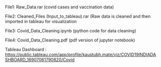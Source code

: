 File1: Raw_Data.rar (covid cases and vaccination data)

File2: Cleaned_Files (Input_to_tableau).rar  (Raw data is cleaned and then imported in tableau for visualization

File3: Covid_Data_Cleaning.ipynb  (python code for data cleaning)

File4: Covid_Data_Cleaning.pdf (pdf version of jupyter notebook)

Tableau Dashboard  : https://public.tableau.com/app/profile/kaustubh.mate/viz/COVID19INDIADASHBOARD_16907061790820/Covid
